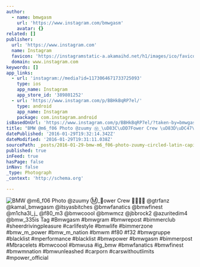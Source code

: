 ```yaml
---
author:
  - name: bmwgasm
    url: 'https://www.instagram.com/bmwgasm'
    avatar: {}
related: []
publisher:
  url: 'https://www.instagram.com'
  name: Instagram
  favicon: 'https://instagramstatic-a.akamaihd.net/h1/images/ico/favicon.ico/7cdab0872b15.ico'
  domain: www.instagram.com
keywords: []
app_links:
  - url: 'instagram://media?id=1173064671733725093'
    type: ios
    app_name: Instagram
    app_store_id: '389801252'
  - url: 'https://www.instagram.com/p/BBHkBqRP7el/'
    type: android
    app_name: Instagram
    package: com.instagram.android
isBasedOnUrl: 'https://www.instagram.com/p/BBHkBqRP7el/?taken-by=bmwgasm'
title: "BMW @m6_f06 Photo @zuumy Ⓜ️_\uD83C\uDD7F️ower Crew \uD83D\uDC47\uD83C\uDFFC\uD83D\uDE4F\uD83C\uDFFC @gtrfanz @kamal_bmwgasm @itsyasbitches @bmwfanatics @bmwfinest @m1cha3l_j_ @f80_m3 @bmwcoool @bmwmcz @jbbrock2 @azuritedim4 @bmw_335is Tag #Bmwgasm #bmwgram #bmwrepost #bimmerclub #sheerdrivingpleasure #carlifestyle #bmwlife #bimmerzone #bmw_m_power #bmw_m_nation #bmwm #f80 #f32 #bmwgruppe #blacklist #mperformance #blacklist #bmwpower #bmwgasm #bimmerpost #Mbracelets #bmwcoool #bmwusa #ig_bmw #bmwfanatics #bmwfinest #bmwmnation #bmwunleashed #carporn #carswithoutlimits #mpower_official"
datePublished: '2016-01-29T19:32:14.342Z'
dateModified: '2016-01-29T19:31:11.038Z'
sourcePath: _posts/2016-01-29-bmw-m6_f06-photo-zuumy-circled-latin-capital-letter-m_ower-crew-gtrfanz.md
published: true
inFeed: true
hasPage: false
inNav: false
_type: Photograph
_context: 'http://schema.org'

---
```

![BMW &commat;m6&lowbar;f06 Photo &commat;zuumy Ⓜ️&lowbar;️ower Crew  &commat;gtrfanz &commat;kamal&lowbar;bmwgasm &commat;itsyasbitches &commat;bmwfanatics &commat;bmwfinest &commat;m1cha3l&lowbar;j&lowbar; &commat;f80&lowbar;m3 &commat;bmwcoool &commat;bmwmcz &commat;jbbrock2 &commat;azuritedim4 &commat;bmw&lowbar;335is Tag &num;Bmwgasm &num;bmwgram &num;bmwrepost &num;bimmerclub &num;sheerdrivingpleasure &num;carlifestyle &num;bmwlife &num;bimmerzone &num;bmw&lowbar;m&lowbar;power &num;bmw&lowbar;m&lowbar;nation &num;bmwm &num;f80 &num;f32 &num;bmwgruppe &num;blacklist &num;mperformance &num;blacklist &num;bmwpower &num;bmwgasm &num;bimmerpost &num;Mbracelets &num;bmwcoool &num;bmwusa &num;ig&lowbar;bmw &num;bmwfanatics &num;bmwfinest &num;bmwmnation &num;bmwunleashed &num;carporn &num;carswithoutlimits &num;mpower&lowbar;official](https://scontent.cdninstagram.com/t51.2885-15/s640x640/sh0.08/e35/12407280_1111404275538519_1471302266_n.jpg)